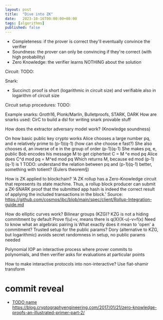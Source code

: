 ```yaml
---
layout: post
title:  "Dive into ZK"
date:   2023-10-16T00:00:00+00:00
tags: [algorithms]
published: false
---
```


- Completeness: if the prover is correct they'll eventually convince the verifier
- Soundness: the prover can only be convincing if they're correct (with high probability)
- Zero Knowledge: the verifier learns NOTHING about the solution

Circuit: TODO:

Snark:
- Succinct: proof is short (logarithmic in circuit size) and verifiable also in logarithm of circuit size

Circuit setup procedures: TODO:

Example snarks: Groth16, Plonk/Marlin, Bulletproofs, STARK, DARK
How are snarks used:
    CirC to build a dsl for writing snark provable stuff

How does the extractor adversary model work? (Knowledge soundness)

On how basic public key crypto works
    Alice chooses a large number pq, and e relatively prime to (p-1)(q-1)
        (how can she choose e fast?)
    She also chooses d, an inverse of e in the group of order (p-1)(q-1) 
    She makes pq, e, public
    Bob encodes his message M to get ciphertext C = M ^e mod pq
    Alice does C^d mod pq = M^ed mod pq
        Which returns M, because ed mod (p-1)(q-1) is 1
    TODO: understand the relation between pq and (p-1)(q-1) better, something with totient?
        (Eulers theorem§)


How is ZK applied to blockchain?
    'A ZK rollup has a Zero-Knowledge circuit that represents its state machine. Thus, a rollup block producer can submit a ZK-SNARK proof that the submitted app hash is indeed the correct result of applying the included transactions in the block.'
    Source: https://github.com/cosmos/ibc/blob/main/spec/client/Rollup-Integration-guide.md


How do elliptic curves work?
Bilinear groups (KZG)? KZG is not a hiding commitment by default
    Prove f(u)=v, means there is q(X)(X-u)-v=f(x)
    Need to know what an algebraic pairing is
What exactly does it mean to 'open' a commitment?
Trusted setup for the public params?
    Dory (alternative to KZG, but logarithmic) avoids secret randomness in setup, no public params needed

Polynomial IOP
    an interactive process where prover commits to polynomials, and then verifier asks for evaluations at particular points

How to make interactive protocols into non-interactive? Use fiat-shamir transform




# commit reveal

- [TODO name](https://blog.cryptographyengineering.com/2014/11/27/zero-knowledge-proofs-illustrated-primer/)
https://blog.cryptographyengineering.com/2017/01/21/zero-knowledge-proofs-an-illustrated-primer-part-2/
